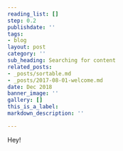 ```yaml
---
reading_list: []
step: 0.2
publishdate: ''
tags:
- blog
layout: post
category: ''
sub_heading: Searching for content
related_posts:
- _posts/sortable.md
- _posts/2017-08-01-welcome.md
date: Dec 2018
banner_image: ''
gallery: []
this_is_a_label: 
markdown_description: ''

---
```

Hey!